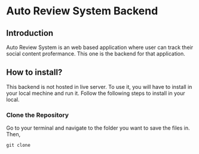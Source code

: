 # Auto Review System Backend

## Introduction
Auto Review System is an web based application where user can track their social content profermance.
This one is the backend for that application.
## How to install?
This backend is not hosted in live server. To use it, you will have to install in your local mechine and run it. Follow the following steps to install in your local.
### Clone the Repository
Go to your terminal and navigate to the folder you want to save the files in. Then,
```
git clone 
```


